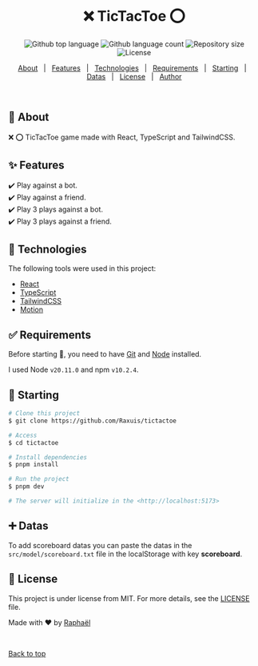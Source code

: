 <h1 align="center" id="top">❌ TicTacToe ⭕</h1>

<p align="center">
  <img alt="Github top language" src="https://img.shields.io/github/languages/top/Raxuis/tictactoe?color=56BEB8">

  <img alt="Github language count" src="https://img.shields.io/github/languages/count/Raxuis/tictactoe?color=56BEB8">

  <img alt="Repository size" src="https://img.shields.io/github/repo-size/Raxuis/tictactoe?color=56BEB8">

  <img alt="License" src="https://img.shields.io/github/license/Raxuis/tictactoe?color=56BEB8">
</p>

<p align="center">
  <a href="#dart-about">About</a> &#xa0; | &#xa0; 
  <a href="#sparkles-features">Features</a> &#xa0; | &#xa0;
  <a href="#rocket-technologies">Technologies</a> &#xa0; | &#xa0;
  <a href="#white_check_mark-requirements">Requirements</a> &#xa0; | &#xa0;
  <a href="#checkered_flag-starting">Starting</a> &#xa0; | &#xa0;
<a href="#heavy_plus_sign-datas">Datas</a> &#xa0; | &#xa0;
  <a href="#memo-license">License</a> &#xa0; | &#xa0;
  <a href="https://github.com/Raxuis" target="_blank">Author</a>
</p>

<br>

## :dart: About ##

❌ ⭕️ TicTacToe game made with React, TypeScript and TailwindCSS.

## :sparkles: Features ##

:heavy_check_mark: Play against a bot.\
:heavy_check_mark: Play against a friend.\
:heavy_check_mark: Play 3 plays against a bot.\
:heavy_check_mark: Play 3 plays against a friend.

## :rocket: Technologies ##

The following tools were used in this project:

- [React](https://pt-br.reactjs.org/)
- [TypeScript](https://www.typescriptlang.org/)
- [TailwindCSS](https://tailwindcss.com/)
- [Motion](https://www.framer.com/motion/)

## :white_check_mark: Requirements ##

Before starting :checkered_flag:, you need to have [Git](https://git-scm.com) and [Node](https://nodejs.org/en/)
installed.

I used Node `v20.11.0` and npm `v10.2.4`.

## :checkered_flag: Starting ##

```bash
# Clone this project
$ git clone https://github.com/Raxuis/tictactoe

# Access
$ cd tictactoe

# Install dependencies
$ pnpm install

# Run the project
$ pnpm dev

# The server will initialize in the <http://localhost:5173>
```

## :heavy_plus_sign: Datas ##

To add scoreboard datas you can paste the datas in the `src/model/scoreboard.txt` file in the localStorage with key **scoreboard**.

## :memo: License ##

This project is under license from MIT. For more details, see the [LICENSE](LICENSE.md) file.

Made with :heart: by <a href="https://github.com/Raxuis" target="_blank">Raphaël</a>

&#xa0;

<a href="#top">Back to top</a>
